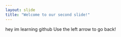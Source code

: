 ```yaml
---
layout: slide
title: "Welcome to our second slide!"
---
```

hey im learning github
Use the left arrow to go back!

